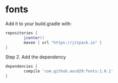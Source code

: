 # fonts

Add it to your build.gradle with:
```gradle
repositories {
    	jcenter()
    	maven { url "https://jitpack.io" }
}
```

Step 2. Add the dependency

```gradle
dependencies {
	    compile 'com.github.aucd29:fonts:1.0.1'
}
```
